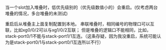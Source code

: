 <!--markdown-->当一个slot加入堆叠时，低优先级别的（优先级数值小的）会重启。(仅考虑两台堆叠的情况，多台堆叠的未测试)
重启后从堆叠主上面复制配置到本地。
串联堆叠时，相同编号的物理口可以互联，比如xg0/0/2可以与xg1/0/2互联；
但是堆叠的逻辑口不能相同，比如，stack-port0/1不能与stack-port1/1互连。（这条存疑，因为我没重启，系统可能认为是stack-port0/1与stack-port0/1互连所以不行）	